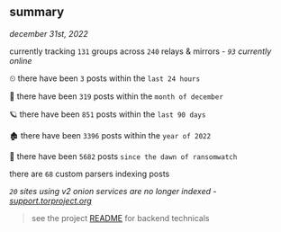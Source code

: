 
## summary
_december 31st, 2022_

currently tracking `131` groups across `240` relays & mirrors - _`93` currently online_

⏲ there have been `3` posts within the `last 24 hours`

🦈 there have been `319` posts within the `month of december`

🪐 there have been `851` posts within the `last 90 days`

🏚 there have been `3396` posts within the `year of 2022`

🦕 there have been `5682` posts `since the dawn of ransomwatch`

there are `68` custom parsers indexing posts

_`20` sites using v2 onion services are no longer indexed - [support.torproject.org](https://support.torproject.org/onionservices/v2-deprecation/)_

> see the project [README](https://github.com/joshhighet/ransomwatch#ransomwatch--) for backend technicals
